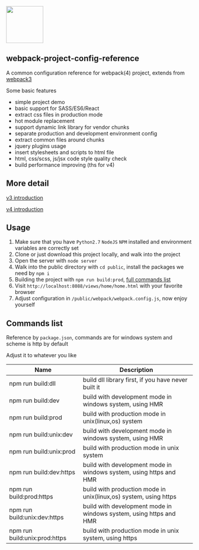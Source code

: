 
<img src="https://camo.githubusercontent.com/d18f4a7a64244f703efcb322bf298dcb4ca38856/68747470733a2f2f7765627061636b2e6a732e6f72672f6173736574732f69636f6e2d7371756172652d6269672e737667" width="100px" height="100px">

## webpack-project-config-reference
A common configuration reference for webpack(4) project, extends from [webpack3](https://github.com/imwtr/webpack-demo)

Some basic features

- simple project demo
- basic support for SASS/ES6/React
- extract css files in production mode
- hot module replacement
- support dynamic link library for vendor chunks
- separate production and development environment config
- extract common files around chunks
- jquery plugins usage
- insert stylesheets and scripts to html file
- html, css/scss, js/jsx code style quality check
- build performance improving (ths for v4)

## More detail
[v3 introduction](http://www.cnblogs.com/imwtr/p/7786204.html)

[v4 introduction](http://www.cnblogs.com/imwtr/p/7786204.html)


## Usage
1. Make sure that you have `Python2.7` `NodeJS` `NPM` installed and environment variables are correctly set
2. Clone or just download this project locally, and walk into the project
3. Open the server with `node server`
4. Walk into the public directory with `cd public`, install the packages we need by `npm i`
5. Building the project with `npm run build:prod`, [full commands list](https://github.com/imwtr/webpack-project-config-reference/blob/master/README.md#commands-list)
6. Visit `http://localhost:8088/views/home/home.html` with your favorite browser
7. Adjust configuration in `/public/webpack/webpack.config.js`, now enjoy yourself

## Commands list
Reference by `package.json`, commands are for windows system and scheme is http by default

Adjust it to whatever you like

| Name               | Description          |
| --------------     | -------------        |
| npm run build:dll  | build dll library first, if you have never built it   |
| npm run build:dev  | build with development mode in windows system, using HMR  |
| npm run build:prod  | build with production mode in unix(linux,os) system  |
| npm run build:unix:dev  | build with development mode in windows system, using HMR  |
| npm run build:unix:prod  | build with production mode in unix system   |
| npm run build:dev:https  | build with development mode in windows system, using https and HMR |
| npm run build:prod:https  | build with production mode in unix(linux,os) system, using https  |
| npm run build:unix:dev:https  | build with development mode in windows system, using https and HMR  |
| npm run build:unix:prod:https  | build with production mode in unix system, using https   |



